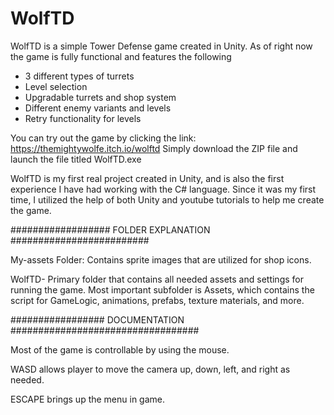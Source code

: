 # WolfTD
WolfTD is a simple Tower Defense game created in Unity. As of right now the game is fully functional and features the following

* 3 different types of turrets
* Level selection 
* Upgradable turrets and shop system
* Different enemy variants and levels
* Retry functionality for levels

You can try out the game by clicking the link: https://themightywolfe.itch.io/wolftd
Simply download the ZIP file and launch the file titled WolfTD.exe

WolfTD is my first real project created in Unity, and is also the first experience I have had working with the C# language. Since it was my first time, I utilized the help of both Unity and youtube tutorials to help me create the game. 
  
################## FOLDER EXPLANATION #########################

My-assets Folder: Contains sprite images that are utilized for shop icons.	

WolfTD- Primary folder that contains all needed assets and settings for running the game. Most important subfolder is Assets, which contains the script for GameLogic, animations, prefabs, texture materials, and more.


################# DOCUMENTATION ################################## 

Most of the game is controllable by using the mouse. 

WASD allows player to move the camera up, down, left, and right as needed.

ESCAPE brings up the menu in game.
